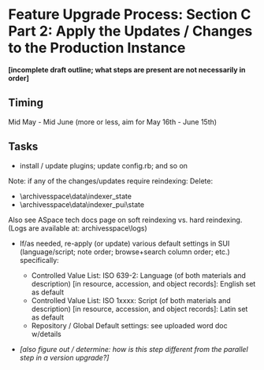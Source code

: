 # Feature Upgrade Process: Section C Part 2: Apply the Updates / Changes to the Production Instance

**[incomplete draft outline; what steps are present are not necessarily in order]**

## Timing

Mid May - Mid June (more or less, aim for May 16th - June 15th)

## Tasks

- install / update plugins; update config.rb; and so on

Note: if any of the changes/updates require reindexing: Delete:

- \archivesspace\data\indexer_state
- \archivesspace\data\indexer_pui\state

Also see ASpace tech docs page on soft reindexing vs. hard reindexing.  (Logs are available at: archivesspace\logs\)

- If/as needed, re-apply (or update) various default settings in SUI (language/script; note order; browse+search column order; etc.)  specifically:
  - Controlled Value List: ISO 639-2: Language (of both materials and description)  [in resource, accession, and object records]: English set as default
  - Controlled Value List: ISO 1xxxx: Script (of both materials and description) [in resource, accession, and object records]: Latin set as default
  - Repository / Global Default settings:  see uploaded word doc w/details

- *[also figure out / determine: how is this step different from the parallel step in a version upgrade?]*
